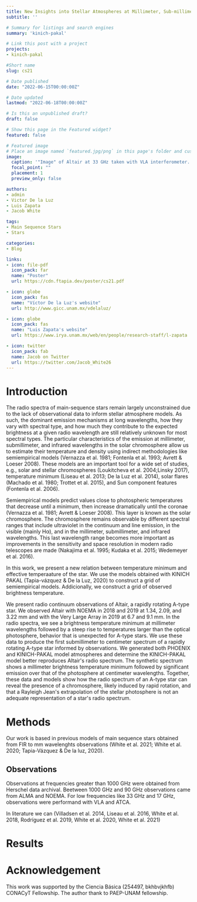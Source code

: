 ```yaml
---
title: New Insights into Stellar Atmospheres at Millimeter, Sub-millimeter, and Infrared wavelengths
subtitle: ''

# Summary for listings and search engines
summary: 'kinich-pakal'

# Link this post with a project
projects: 
- kinich-pakal

#Short name
slug: cs21

# Date published
date: "2022-06-15T00:00:00Z"

# Date updated
lastmod: "2022-06-18T00:00:00Z"

# Is this an unpublished draft?
draft: false

# Show this page in the Featured widget?
featured: false

# Featured image
# Place an image named `featured.jpg/png` in this page's folder and customize its options here.
image:
  caption: '"Image" of Altair at 33 GHz taken with VLA interferometer. [(White et al., 2021)](https://lucnix.be/)'
  focal_point: ""
  placement: 1
  preview_only: false

authors:
- admin
- Victor De la Luz
- Luis Zapata
- Jacob White

tags:
- Main Sequence Stars
- Stars

categories:
- Blog

links:
- icon: file-pdf
  icon_pack: far
  name: "Poster"
  url: https://cdn.ftapia.dev/poster/cs21.pdf

- icon: globe
  icon_pack: fas
  name: "Víctor De la Luz's website"
  url: http://www.gicc.unam.mx/vdelaluz/

- icon: globe
  icon_pack: fas
  name: "Luis Zapata's website"
  url: https://www.irya.unam.mx/web/en/people/research-staff/l-zapata

- icon: twitter
  icon_pack: fab
  name: Jacob on Twitter
  url: https://twitter.com/Jacob_White26
---
```


# Introduction

The radio spectra of main-sequence stars remain largely unconstrained due to the lack of observational data to inform stellar atmosphere models. As such, the dominant emission mechanisms at long wavelengths, how they vary with spectral type, and how much they contribute to the expected brightness at a given radio wavelength are still relatively unknown for most spectral types. 
The particular characteristics of the emission at millimeter, submillimeter, and infrared wavelengths in the solar chromosphere allow us to estimate their temperature and density using
indirect methodologies like semiempirical models (Vernazza et al. 1981; Fontenla et al. 1993; Avrett & Loeser 2008). These models are an important tool for a wide set of studies, e.g., solar and stellar chromospheres (Loukitcheva et al. 2004;Linsky 2017), temperature minimum (Liseau et al. 2013; De la Luz et al. 2014), solar flares (Machado et al. 1980; Trottet et al.
2015), and Sun component features (Fontenla et al. 2006).

Semiempirical models predict values close to photospheric temperatures that decrease until a minimum, then increase dramatically until the coronae (Vernazza et al. 1981; Avrett & Loeser 2008). This layer is known as the solar chromosphere. The chromosphere remains observable by different spectral ranges that include ultraviolet in the continuum and line emission, in the visible (mainly Hα), and in the millimeter, submillimeter, and infrared wavelengths.
This last wavelength range becomes more important as improvements in the sensitivity and space resolution in modern radio telescopes are made (Nakajima et al. 1995; Kudaka et al. 2015; Wedemeyer et al. 2016).

In this work, we present a new relation between temperature minimum and effective temperaature of the star. We use the models obtained with KINICH PAKAL (Tapia-vázquez & De la Luz, 2020) to construct a grid of semiempirical models. Addicionally, we construct a grid of observed brightness temperature.

We present radio continuum observations of Altair, a rapidly rotating A-type star. We observed Altair with NOEMA in 2018 and 2019 at 1.34, 2.09, and 3.22 mm and with the Very Large Array in 2019 at 6.7 and 9.1 mm. In the radio spectra, we see a brightness temperature minimum at millimeter wavelengths followed by a steep rise to temperatures larger than the optical photosphere, behavior that is unexpected for A-type stars. We use these data to produce the first submillimeter to centimeter spectrum of a rapidly rotating A-type star informed by observations. We generated both PHOENIX and KINICH-PAKAL model atmospheres and determine the KINICH-PAKAL model better reproduces Altair's radio spectrum. The synthetic spectrum shows a millimeter brightness temperature minimum followed by significant emission over that of the photosphere at centimeter wavelengths. Together, these data and models show how the radio spectrum of an A-type star can reveal the presence of a chromosphere, likely induced by rapid rotation, and that a Rayleigh Jean's extrapolation of the stellar photosphere is not an adequate representation of a star's radio spectrum.

# Methods

Our work is based in previous models of main sequence stars obtained from FIR to mm wavelenghts observations  (White et al. 2021; White et al. 2020; Tapia-Vázquez &  De la luz, 2020).

## Observations

Observations at frequencies greater than 1000 GHz were obtained from Herschel data archival. Beetween 1000 GHz and 90 GHz observations came from ALMA and NOEMA. For low frequencies like 33 GHz and 17 GHz, observations were performand with VLA and ATCA. 

In literature we can (Villadsen et al. 2014, Liseau et al. 2016, White et al. 2018, Rodríguez et al. 2019, White et al. 2020, White et al. 2021)



# Results


# Acknowledgement

This work was supported by the Ciencia Básica (254497, bkhbvjkhfb) CONACyT Fellowship. The author thank to PAEP-UNAM fellowship.